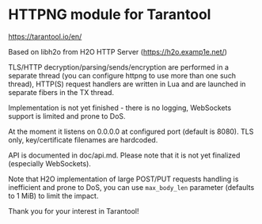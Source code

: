 # HTTPNG module for Tarantool

https://tarantool.io/en/

Based on libh2o from H2O HTTP Server (https://h2o.examp1e.net/)

TLS/HTTP decryption/parsing/sends/encryption are performed in a separate
thread (you can configure httpng to use more than one such thread),
HTTP(S) request handlers are written in Lua and are launched in separate
fibers in the TX thread.

Implementation is not yet finished - there is no logging, WebSockets
support is limited and prone to DoS.

At the moment it listens on 0.0.0.0 at configured port
(default is 8080). TLS only, key/certificate filenames are hardcoded.

API is documented in doc/api.md. Please note that it is not yet finalized
(especially WebSockets).

Note that H2O implementation of large POST/PUT requests handling is
inefficient and prone to DoS, you can use `max_body_len` parameter
(defaults to 1 MiB) to limit the impact.

Thank you for your interest in Tarantool!
